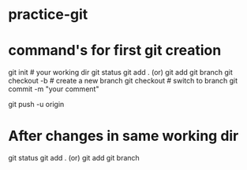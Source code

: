 # practice-git

# command's for first git creation

git init  # your working dir
git status
git add . (or) git add <file-name>
git branch
git checkout -b <branch name> # create a new branch
git checkout <branch name> # switch to branch 
git commit -m "your comment"
 
git push -u origin <branch name>

# After changes in same working dir
git status
git add . (or) git add <file-name>
git branch
